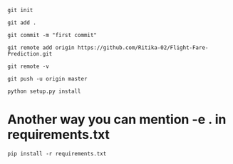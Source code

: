 ```
git init
```

```
git add .
```

```
git commit -m "first commit"
```

```
git remote add origin https://github.com/Ritika-02/Flight-Fare-Prediction.git
```

```
git remote -v
```

```
git push -u origin master
```



```
python setup.py install
```
# Another way you can mention -e . in requirements.txt
```
pip install -r requirements.txt
```
